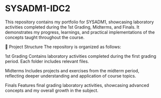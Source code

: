 # SYSADM1-IDC2
This repository contains my portfolio for SYSADM1, showcasing laboratory activities completed during the 1st Grading, Midterms, and Finals. It demonstrates my progress, learnings, and practical implementations of the concepts taught throughout the course.

📁 Project Structure
The repository is organized as follows:

1st Grading
Contains laboratory activities completed during the first grading period. Each folder includes relevant files.

Midterms
Includes projects and exercises from the midterm period, reflecting deeper understanding and application of course topics.

Finals
Features final grading laboratory activities, showcasing advanced concepts and my overall growth in the subject.

